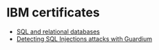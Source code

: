 # IBM certificates
- [SQL and relational databases](https://courses.skillsbuild.skillsnetwork.site/certificates/de25cc03ae2a48a7b89144b4daf3846f#)
- [Detecting SQL Injections attacks with Guardium](https://skills.yourlearning.ibm.com/certificate/ISG-SLA7003)
